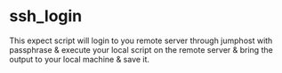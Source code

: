 # ssh_login
This expect script will login to you remote server through jumphost with passphrase &amp; execute your local script on the remote server &amp; bring the output to your local machine &amp; save it.
